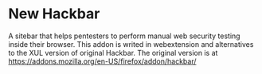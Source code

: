 # New Hackbar
A sitebar that helps pentesters to perform manual web security testing inside their browser. This addon is writed in webextension and alternatives to the XUL version of original Hackbar.
The original version is at https://addons.mozilla.org/en-US/firefox/addon/hackbar/
